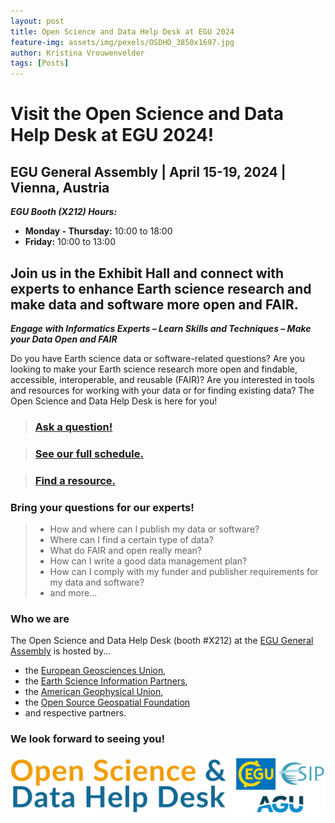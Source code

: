 ```yaml
---
layout: post
title: Open Science and Data Help Desk at EGU 2024
feature-img: assets/img/pexels/OSDHD_3850x1697.jpg
author: Kristina Vrouwenvelder
tags: [Posts]
---
```

# Visit the Open Science and Data Help Desk at EGU 2024!
## EGU General Assembly | April 15-19, 2024 | Vienna, Austria

**_EGU Booth (X212) Hours:_**
* **Monday - Thursday:** 10:00 to 18:00
* **Friday:** 10:00 to 13:00 

## Join us in the Exhibit Hall and connect with experts to enhance Earth science research and make data and software more open and FAIR. 

***Engage with Informatics Experts – Learn Skills and Techniques – Make your Data Open and FAIR***

Do you have Earth science data or software-related questions? Are you looking to make your Earth science research more open and findable, accessible, interoperable, and reusable (FAIR)? Are you interested in tools and resources for working with your data or for finding existing data? The Open Science and Data Help Desk is here for you! 

> ### [Ask a question!](http://sgiz.mobi/s3/Data-Help-Desk-Questions)

> ### [See our full schedule.](https://docs.google.com/spreadsheets/d/1_fKHExLf9e-zYdx27SreX7muMuI5txZtg4LQqH3rxWg/edit?usp=sharing)

> ### [Find a resource.](https://esip.figshare.com/Data_Help_Desk)

### Bring your questions for our experts!
> * How and where can I publish my data or software?
> * Where can I find a certain type of data?
> * What do FAIR and open really mean?
> * How can I write a good data management plan?
> * How can I comply with my funder and publisher requirements for my data and software?
> * and more...

### Who we are

The Open Science and Data Help Desk (booth #X212) at the [EGU General Assembly](https://www.egu24.eu/) is hosted by...
* the [European Geosciences Union](https://www.egu.eu/),
* the [Earth Science Information Partners](https://www.esipfed.org/),
* the [American Geophysical Union](https://www.agu.org/open-science),
* the [Open Source Geospatial Foundation](https://www.osgeo.org/)  
* and respective partners.

### We look forward to seeing you!

![image](/assets/img/resources/egu-osdhd.jpg)

